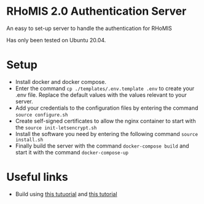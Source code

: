 # RHoMIS 2.0 Authentication Server

An easy to set-up server to handle the authentication for 
RHoMIS

Has only been tested on Ubuntu 20.04.

# Setup

* Install docker and docker compose.
* Enter the command `cp ./templates/.env.template .env` to create your .env file. Replace the default values with the values  relevant to your server.
* Add your credentials to the configuration files by entering the command `source configure.sh`
* Create self-signed certificates to allow the nginx container to start with the `source init-letsencrypt.sh` 
* Install the software you need by entering the following command `source install.sh`
* Finally build the server with the command `docker-compose build` and start it with the command `docker-compose-up`


# Useful links

* Build using [this tutuorial](https://pentacent.medium.com/nginx-and-lets-encrypt-with-docker-in-less-than-5-minutes-b4b8a60d3a71) and [this tutorial](https://www.digitalocean.com/community/tutorials/how-to-secure-a-containerized-node-js-application-with-nginx-let-s-encrypt-and-docker-compose)